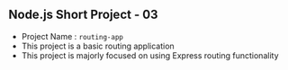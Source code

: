 ## Node.js Short Project - 03

- Project Name : ```routing-app```
- This project is a basic routing application
- This project is majorly focused on using Express routing functionality